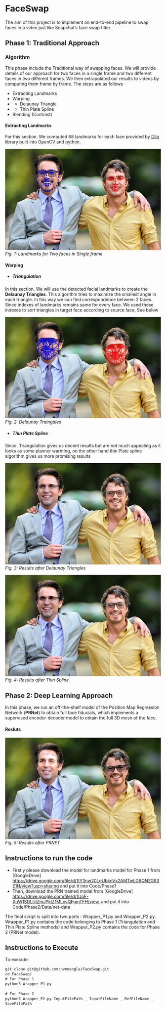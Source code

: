 # FaceSwap
The aim of this project is to implement an end-to-end pipeline to swap faces in a video just like Snapchat’s face swap filter.
## Phase 1: Traditional Approach 
### Algorithm
This phase include the Traditional way of swapping faces.
We will provide details of our approach for two faces in a
single frame and two different faces in two different frames.
We then extrapolated our results to videos by computing them
frame by frame. The steps are as follows

- Extracting Landmarks 
- Warping 
- - Delaunay Triangle 
- - Thin Plate Spline 
- Blending (Contrast)

#### Extracting Landmarks 
For this section. We computed 68 landmarks for each face
provided by [Dlib](https://pyimagesearch.com/2017/04/03/facial-landmarks-dlib-opencv-python/) library built into OpenCV and python. 


![Landmarks single frame](https://github.com/nvnmangla/FaceSwap/blob/master/Images/landmarks.png)*Fig. 1: Landmarks for Two faces in Single frame*

#### Warping 
- ##### Triangulation 
In this section. We will use the detected
facial landmarks to create the **Delaunay Triangles**. This algorithm tries to maximize the smallest angle in each triangle. In
this way we can find correspondence between 2 faces. Since
indexes of landmarks remains same for every face. We used these indexes to sort triangles in target face according to source
face, See below

![Landmarks single frame](https://github.com/nvnmangla/FaceSwap/blob/master/Images/face.png)*Fig. 2: Delaunay Traingales*

- ##### Thin Plate Spline 

Since, Triangulation gives us decent results but are not much appealing as it looks as some planner warming, on the other hand thin Plate spline algorithm gives us more promising results

![Results Delaunay](https://github.com/nvnmangla/FaceSwap/blob/master/Images/triangle_result.png)*Fig. 3: Results after Delaunay Triangles*

![Results Thin Spline](https://github.com/nvnmangla/FaceSwap/blob/master/Images/Thin_spline_result.png)*Fig. 4: Results after Thin Spline*

## Phase 2: Deep Learning Approach
In this phase, we run an off-the-shelf model of the Position Map Regression Network (**PRNet**) to obtain full face fiducials, which implements a supervised encoder-decoder model to obtain the full 3D mesh of the face. 

#### Resluts 
![Results PRNET](https://github.com/nvnmangla/FaceSwap/blob/master/Images/prnet.png)*Fig. 5: Results after PRNET*

## Instructions to run the code
- Firstly please download the model for landmarks model for Phase 1 from [GoogleDrive] https://drive.google.com/file/d/1tY3nw20LgUbknVx2AMTwLG6QNZG93E1H/view?usp=sharing and put it into Code/Phase1
- Then, download the PRN trained model from [GoogleDrive] https://drive.google.com/file/d/1UoE-XuW1SDLUjZmJPkIZ1MLxvQFgmTFH/view, and put it into Code/Phase2/Data/net-data

The final script is split into two parts : Wrapper_P1.py and Wrapper_P2.py.
Wrapper_P1.py contains the code belonging to Phase 1 (Triangulation and Thin Plate Spline methods) and Wrapper_P2.py contains the code for Phase 2 (PRNet model).

## Instructions to Execute 
To execute:

```
git clone git@github.com:nvnmangla/FaceSwap.git
cd FaceSwap/
# For Phase 1
python3 Wrapper_P1.py

# For Phase 2
python3 Wrapper_P2.py InputFilePath _ InputFileName _ RefFileName _ SaveFilePath 

```
